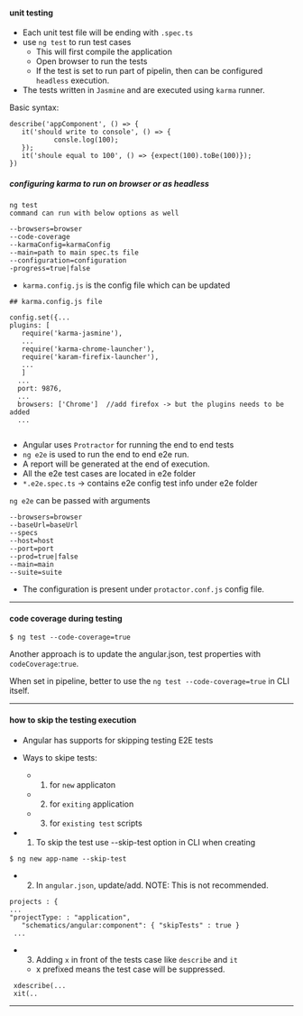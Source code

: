 #### unit testing
 - Each unit test file will be ending with `.spec.ts`
 - use `ng test` to run test cases
     - This will first compile the application
     - Open browser to run the tests
     - If the test is set to run part of pipelin, then can be configured `headless` execution.
  - The tests written in `Jasmine` and are executed using `karma` runner.

Basic syntax:
  ```
  describe('appComponent', () => {
     it('should write to console', () => {
             consle.log(100);
     });
     it('shoule equal to 100', () => {expect(100).toBe(100)});
  })
  ```
##### configuring karma to run on browser or as headless
 ```
 ng test 
 command can run with below options as well
 
 --browsers=browser
 --code-coverage
 --karmaConfig=karmaConfig
 --main=path to main spec.ts file
 --configuration=configuration
 -progress=true|false
 ```
- `karma.config.js` is the config file which can be updated

```
## karma.config.js file

config.set({...
plugins: [
   require('karma-jasmine'),
   ...
   require('karma-chrome-launcher'),
   require('karam-firefix-launcher'),
   ...
   ]
  ...
  port: 9876,
  ...
  browsers: ['Chrome']  //add firefox -> but the plugins needs to be added
  ...
  
```
- Angular uses `Protractor` for running the end to end tests
- `ng e2e` is used to run the end to end e2e run.
- A report will be generated at the end of execution.
- All the e2e test cases are located in e2e folder
- `*.e2e.spec.ts` -> contains e2e config test info under e2e folder

`ng e2e` can be passed with arguments
```
--browsers=browser
--baseUrl=baseUrl
--specs
--host=host
--port=port
--prod=true|false
--main=main
--suite=suite
```
 - The configuration is present under `protactor.conf.js` config file.
----------------

#### code coverage during testing
```
$ ng test --code-coverage=true
```
Another approach is to update the angular.json, test properties with `codeCoverage`:`true`.

When set in pipeline, better to use the `ng test --code-coverage=true` in CLI itself.

-----

#### how to skip the testing execution
  - Angular has supports for skipping testing E2E tests
  - Ways to skipe tests:
     - 1. for `new` applicaton
     - 2. for `exiting` application
     - 3. for `existing test` scripts
     
- 1. To skip the test use --skip-test option in CLI when creating 
```
$ ng new app-name --skip-test
```
- 2. In `angular.json`, update/add. NOTE: This is not recommended.
```
projects : {
...
"projectType: : "application",
   "schematics/angular:component": { "skipTests" : true }
 ...  
```
- 3. Adding `x` in front of the tests case like `describe` and `it`
    - x prefixed means the test case will be suppressed.
```
 xdescribe(...
 xit(..
```
-------

